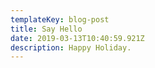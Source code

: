```yaml
---
templateKey: blog-post
title: Say Hello
date: 2019-03-13T10:40:59.921Z
description: Happy Holiday.
---
```


